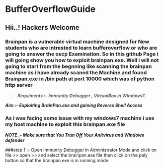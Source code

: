 # BufferOverflowGuide


## Hii..! Hackers Welcome 

### Brainpan is a vulnerable virtual machine designed for New students who are intrested to learn bufferoverflow or who are going to answer the oscp Examination. So in this github Page i will going show you how to exploit brainpan.exe. Well i will not going to start from the begnning like scanning the brainpan machine as i have already scaned the Machine and found Brainpan.exe in /bin path at port 10000 which was of python http server 

>***Requiments :- Immunity Debugger , VirtualBox in Windows7.***

***Aim :- Exploiting BrainPan.exe and gaining Reverse Shell Access***

### As i was facing some issue with my windows7 machine i use my host machine to exploit this brainpan.exe file 

***NOTE :- Make sure that You Trun Off Your Anitvirus and Windows defender*** 

###step 1 :- Open Immunity Debugger in Administrator Mode and click on file >> open >> and select the brainpan.exe file
          then click on the paly button so that the brainpan.exe is in running mode
          

